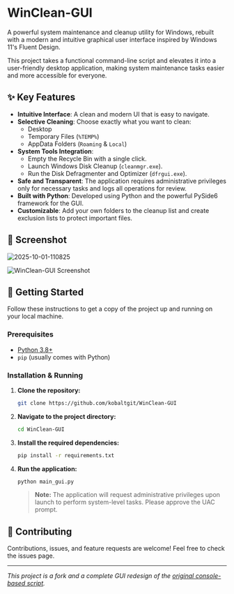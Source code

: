 # WinClean-GUI

A powerful system maintenance and cleanup utility for Windows, rebuilt with a modern and intuitive graphical user interface inspired by Windows 11's Fluent Design.

This project takes a functional command-line script and elevates it into a user-friendly desktop application, making system maintenance tasks easier and more accessible for everyone.

## ✨ Key Features

- **Intuitive Interface**: A clean and modern UI that is easy to navigate.
- **Selective Cleaning**: Choose exactly what you want to clean:
  - Desktop
  - Temporary Files (`%TEMP%`)
  - AppData Folders (`Roaming` & `Local`)
- **System Tools Integration**:
  - Empty the Recycle Bin with a single click.
  - Launch Windows Disk Cleanup (`cleanmgr.exe`).
  - Run the Disk Defragmenter and Optimizer (`dfrgui.exe`).
- **Safe and Transparent**: The application requires administrative privileges only for necessary tasks and logs all operations for review.
- **Built with Python**: Developed using Python and the powerful PySide6 framework for the GUI.
- **Customizable**: Add your own folders to the cleanup list and create exclusion lists to protect important files.

## 📸 Screenshot

<img src="https://i.ibb.co/qFPXq1sN/2025-10-01-110825.png" alt="2025-10-01-110825" border="0">


![WinClean-GUI Screenshot](docs/screenshot.png)


## 🚀 Getting Started

Follow these instructions to get a copy of the project up and running on your local machine.

### Prerequisites

- [Python 3.8+](https://www.python.org/downloads/)
- `pip` (usually comes with Python)

### Installation & Running

1.  **Clone the repository:**
    ```sh
    git clone https://github.com/kobaltgit/WinClean-GUI
    ```

2.  **Navigate to the project directory:**
    ```sh
    cd WinClean-GUI
    ```

3.  **Install the required dependencies:**
    ```sh
    pip install -r requirements.txt
    ```

4.  **Run the application:**
    ```sh
    python main_gui.py
    ```
    > **Note:** The application will request administrative privileges upon launch to perform system-level tasks. Please approve the UAC prompt.

## 🤝 Contributing

Contributions, issues, and feature requests are welcome! Feel free to check the issues page.

---
_This project is a fork and a complete GUI redesign of the [original console-based script](https://github.com/Catefishh/Desktop-Cleaner-Script)._
